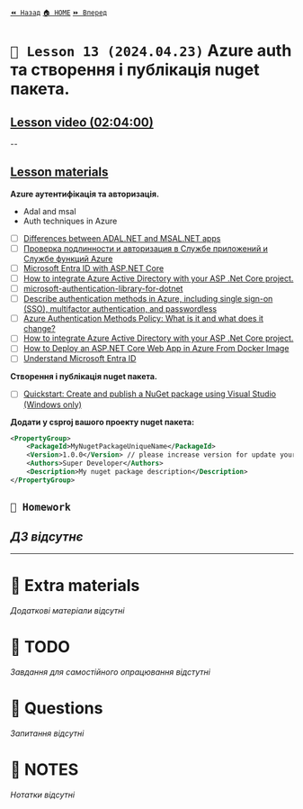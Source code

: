 [`⏪ Назад`](../12/README.md)  [`🏠 HOME`](../../README.md)  [`⏩ Вперед`](../14/README.md)  

# `📗 Lesson 13 (2024.04.23)` Azure auth та створення i публiкацiя nuget пакета.

## [Lesson video (02:04:00)](https://youtu.be/_0GdFNwawqc)

--

## [Lesson materials](https://lms.ithillel.ua/groups/65a65fe34c3a2d3372eef8ea/lessons/65a65fe44c3a2d3372eef977)

**Azure аутентифікація та авторизація.**

- Adal and msal  
- Auth techniques in Azure  
- [ ] [Differences between ADAL.NET and MSAL.NET apps](https://learn.microsoft.com/en-us/entra/msal/dotnet/how-to/differences-adal-msal-net)  
- [ ] [Проверка подлинности и авторизация в Службе приложений и Службе функций Azure](https://learn.microsoft.com/ru-ru/azure/app-service/overview-authentication-authorization)  
- [ ] [Microsoft Entra ID with ASP.NET Core](https://learn.microsoft.com/en-us/aspnet/core/security/authentication/azure-active-directory/?view=aspnetcore-8.0)  
- [ ] [How to integrate Azure Active Directory with your ASP .Net Core project.](https://www.linkedin.com/pulse/how-integrate-azure-active-directory-your-asp-net-mendoza-bland%C3%B3n/)  
- [ ] [microsoft-authentication-library-for-dotnet](https://github.com/AzureAD/microsoft-authentication-library-for-dotnet)  
- [ ] [Describe authentication methods in Azure, including single sign-on (SSO), multifactor authentication, and passwordless](https://www.learnthecontent.com/exam/azure/az-900-microsoft-azure-fundamentals/s/describe-authentication-methods-in-azure-including-single-sign-on-sso-multifactor-authentication-and-passwordless#:~:text=The%20different%20authentication%20methods%20available%20in%20Azure%20AD%20are%20password,multifactor%20authentication%2C%20and%20passwordless%20authentication.)  
- [ ] [Azure Authentication Methods Policy: What is it and what does it change?](https://www.linkedin.com/pulse/azure-authentication-methods-policy-what-does-change-senserva/)  
- [ ] [How to integrate Azure Active Directory with your ASP .Net Core project.](https://www.linkedin.com/pulse/how-integrate-azure-active-directory-your-asp-net-mendoza-bland%C3%B3n)  
- [ ] [How to Deploy an ASP.NET Core Web App in Azure From Docker Image](https://hackernoon.com/how-to-deploy-an-aspnet-core-web-app-in-azure-from-docker-image)  
- [ ] [Understand Microsoft Entra ID](https://learn.microsoft.com/en-us/training/modules/understand-azure-active-directory/)  

**Створення i публiкацiя nuget пакета.**
- [ ] [Quickstart: Create and publish a NuGet package using Visual Studio (Windows only)](https://learn.microsoft.com/en-us/nuget/quickstart/create-and-publish-a-package-using-visual-studio?tabs=netcore-cli)  

**Додати у csproj вашого проекту nuget пакета:**

```xml
<PropertyGroup>
	<PackageId>MyNugetPackageUniqueName</PackageId>
	<Version>1.0.0</Version> // please increase version for update your package
	<Authors>Super Developer</Authors>
	<Description>My nuget package description</Description>
</PropertyGroup>
```

## `📕 Homework`
*ДЗ відсутнє*
--

---

# 📘 Extra materials

*Додаткові матеріали відсутні*

# 📘 TODO
*Завдання для самостійного опрацювання відстутні*

# 📘 Questions
*Запитання відсутні*

# 📘 NOTES
*Нотатки відсутні*